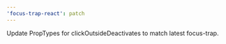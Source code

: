 ```yaml
---
'focus-trap-react': patch
---
```


Update PropTypes for clickOutsideDeactivates to match latest focus-trap.
